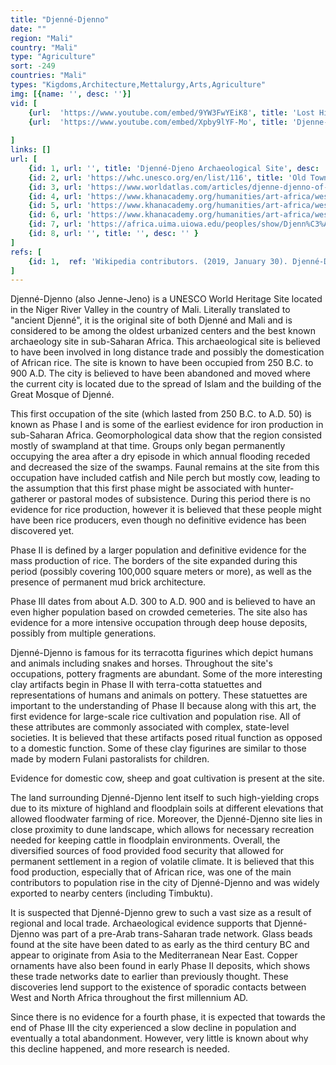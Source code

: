 ```yaml
---
title: "Djenné-Djenno"
date: ""
region: "Mali"
country: "Mali"
type: "Agriculture"
sort: -249
countries: "Mali"
types: "Kigdoms,Architecture,Mettalurgy,Arts,Agriculture"
img: [{name: '', desc: ''}]
vid: [
    {url:  'https://www.youtube.com/embed/9YW3FwYEiK8', title: 'Lost History: the terracotta sculpture of Djenné Djenno'},
    {url:  'https://www.youtube.com/embed/Xpby9lYF-Mo', title: 'Djenne-Djeno Mali Empire'},
  
]
links: []
url: [
    {id: 1, url: '', title: 'Djenné-Djeno Archaeological Site', desc: 'Djenné-Djeno’s many archaeological and cultural artifacts reveal a complex society dating from 250 B.C. It is among the best-known archeology sites in sub-Saharan Africa and the oldest urbanized centers. Less than two miles (a mere three kilometers) southeast of the modern village of Djenné, Djenné-Djeno was abandoned by the sixteenth century, and remained undiscovered until the 1970s. ' },
    {id: 2, url: 'https://whc.unesco.org/en/list/116', title: 'Old Towns of Djenné', desc: 'Inhabited since 250 B.C., Djenné became a market centre and an important link in the trans-Saharan gold trade. In the 15th and 16th centuries, it was one of the centres for the propagation of Islam. Its traditional houses, of which nearly 2,000 have survived, are built on hillocks (toguere) as protection from the seasonal floods.' },
    {id: 3, url: 'https://www.worldatlas.com/articles/djenne-djenno-of-ancient-mali.html', title: 'Djenné-Djenno Of Ancient Mali', desc: 'One of the earliest urbanized civilizations in sub-Saharan Africa formed around Djenné-Djenno in what is now Mali.' },
    {id: 4, url: 'https://www.khanacademy.org/humanities/art-africa/west-africa/mali1/a/seated-figure-djenn-peoples', title: 'Seated Figure (Djenné peoples)', desc: 'In this region of Mali, the ancient city of Jenne-jeno (“Old Jenne”) flourished as a center for agriculture, trade, and art from the middle of the first millennium until about 1600. The terracotta figures associated with this civilization represent men and women, singular and in pairs, in a variety of attire and poses, including sitting, kneeling, and on horseback. The diversity of imagery and the skill with which they were modeled reveal the rich sculptural heritage of a sophisticated urban culture.' },
    {id: 5, url: 'https://www.khanacademy.org/humanities/art-africa/west-africa/mali1/v/lost-history-the-terracotta-sculpture-of-djenn-djenno', title: 'Lost History: the terracotta sculpture of Djenné Djenno', desc: '' },
    {id: 6, url: 'https://www.khanacademy.org/humanities/art-africa/west-africa/mali1/a/great-mosque-of-djenne', title: 'Great Mosque of Djenné', desc: 'As one of the wonders of Africa, and one of the most unique religious buildings in the world, the Great Mosque of Djenné, in present-day Mali, is also the greatest achievement of Sudano-Sahelian architecture (Sudano-Sahelian refers to the Sudanian and Sahel grassland of West Africa). It is also the largest mud-built structure in the world. We experience its monumentality from afar as it dwarfs the city of Djenné. Imagine arriving at the towering mosque from the neighborhoods of low-rise adobe houses that comprise the city.' },
    {id: 7, url: 'https://africa.uima.uiowa.edu/peoples/show/Djenn%C3%A9', title: 'Djenné Art And Life', desc: '' },
    {id: 8, url: '', title: '', desc: '' }
]
refs: [
    {id: 1,  ref: 'Wikipedia contributors. (2019, January 30). Djenné-Djenno. In Wikipedia, The Free Encyclopedia. Retrieved 19:20, February 3, 2019, from ', url: 'https://en.wikipedia.org/w/index.php?title=Djenn%C3%A9-Djenno&oldid=880947544'}
]
---
```


Djenné-Djenno (also Jenne-Jeno) is a UNESCO World Heritage Site located in the Niger River Valley in the country of Mali. Literally translated to "ancient Djenné", it is the original site of both Djenné and Mali and is considered to be among the oldest urbanized centers and the best known archaeology site in sub-Saharan Africa. This archaeological site is believed to have been involved in long distance trade and possibly the domestication of African rice. The site is known to have been occupied from 250 B.C. to 900 A.D. The city is believed to have been abandoned and moved where the current city is located due to the spread of Islam and the building of the Great Mosque of Djenné. 

This first occupation of the site (which lasted from 250 B.C. to A.D. 50) is known as Phase I and is some of the earliest evidence for iron production in sub-Saharan Africa. Geomorphological data show that the region consisted mostly of swampland at that time. Groups only began permanently occupying the area after a dry episode in which annual flooding receded and decreased the size of the swamps. Faunal remains at the site from this occupation have included catfish and Nile perch but mostly cow, leading to the assumption that this first phase might be associated with hunter-gatherer or pastoral modes of subsistence. During this period there is no evidence for rice production, however it is believed that these people might have been rice producers, even though no definitive evidence has been discovered yet.

Phase II is defined by a larger population and definitive evidence for the mass production of rice. The borders of the site expanded during this period (possibly covering 100,000 square meters or more), as well as the presence of permanent mud brick architecture. 

Phase III dates from about A.D. 300 to A.D. 900 and is believed to have an even higher population based on crowded cemeteries. The site also has evidence for a more intensive occupation through deep house deposits, possibly from multiple generations.

Djenné-Djenno is famous for its terracotta figurines which depict humans and animals including snakes and horses. Throughout the site's occupations, pottery fragments are abundant. Some of the more interesting clay artifacts begin in Phase II with terra-cotta statuettes and representations of humans and animals on pottery. These statuettes are important to the understanding of Phase II because along with this art, the first evidence for large-scale rice cultivation and population rise. All of these attributes are commonly associated with complex, state-level societies. It is believed that these artifacts posed ritual function as opposed to a domestic function. Some of these clay figurines are similar to those made by modern Fulani pastoralists for children.

Evidence for domestic cow, sheep and goat cultivation is present at the site. 

The land surrounding Djenné-Djenno lent itself to such high-yielding crops due to its mixture of highland and floodplain soils at different elevations that allowed floodwater farming of rice. Moreover, the Djenné-Djenno site lies in close proximity to dune landscape, which allows for necessary recreation needed for keeping cattle in floodplain environments. Overall, the diversified sources of food provided food security that allowed for permanent settlement in a region of volatile climate. It is believed that this food production, especially that of African rice, was one of the main contributors to population rise in the city of Djenné-Djenno and was widely exported to nearby centers (including Timbuktu).

It is suspected that Djenné-Djenno grew to such a vast size as a result of regional and local trade. Archaeological evidence supports that Djenné-Djenno was part of a pre-Arab trans-Saharan trade network. Glass beads found at the site have been dated to as early as the third century BC and appear to originate from Asia to the Mediterranean Near East. Copper ornaments have also been found in early Phase II deposits, which shows these trade networks date to earlier than previously thought. These discoveries lend support to the existence of sporadic contacts between West and North Africa throughout the first millennium AD.

Since there is no evidence for a fourth phase, it is expected that towards the end of Phase III the city experienced a slow decline in population and eventually a total abandonment. However, very little is known about why this decline happened, and more research is needed.
